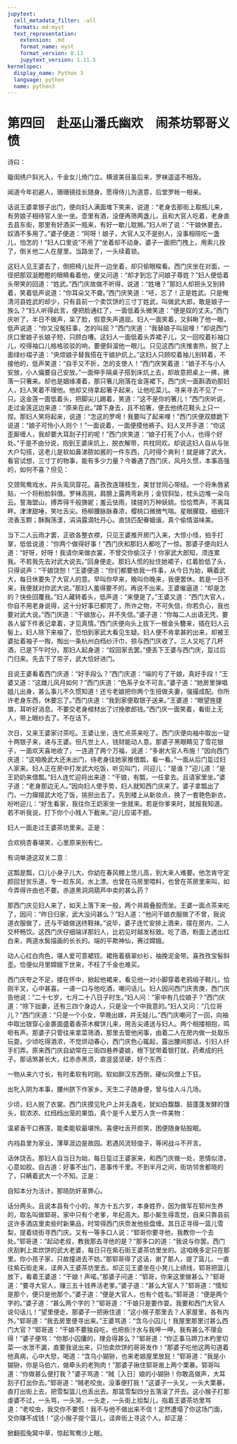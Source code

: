 ```yaml
---
jupytext:
  cell_metadata_filter: -all
  formats: md:myst
  text_representation:
    extension: .md
    format_name: myst
    format_version: 0.13
    jupytext_version: 1.11.5
kernelspec:
  display_name: Python 3
  language: python
  name: python3
---
```

#  第四回　赴巫山潘氏幽欢　闹茶坊郓哥义愤

诗曰：

璇闺绣户斜光入，千金女儿倚门立。横波美目虽后来，罗袜遥遥不相及。

闻道今年初避人，珊珊镜挂长随身。愿得侍儿为道意，后堂罗帐一相亲。

话说王婆拿银子出门，便向妇人满面堆下笑来，说道：“老身去那街上取瓶儿来，有劳娘子相待官人坐一坐。壶里有酒，没便再筛两盏儿，且和大官人吃着，老身直去县东街，那里有好酒买一瓶来，有好一歇儿耽搁。”妇人听了说：“干娘休要去，奴酒不多用了。”婆子便道：“阿呀！娘子，大官人又不是别人，没事相陪吃一盏儿，怕怎的！”妇人口里说“不用了”坐着却不动身。婆子一面把门拽上，用索儿拴了，倒关他二人在屋里。当路坐了，一头续着锁。

这妇人见王婆去了，倒把椅儿扯开一边坐着，却只偷眼睃看。西门庆坐在对面，一径把那双涎瞪瞪的眼睛看着他，便又问道：“却才到忘了问娘子尊姓？”妇人便低着头带笑的回道：“姓武。”西门庆故做不听得，说道：“姓堵？”那妇人却把头又别转着，笑着低声说道：“你耳朵又不聋。”西门庆笑道：“呸，忘了！正是姓武。只是俺清河县姓武的却少，只有县前一个卖饮饼的三寸丁姓武，叫做武大郎，敢是娘子一族么？”妇人听得此言，便把脸通红了，一面低着头微笑道：“便是奴的丈夫。”西门庆听了，半日不做声，呆了脸，假意失声道屈。妇人一面笑着，又斜瞅了他一眼，低声说道：“你又没冤枉事，怎的叫屈？”西门庆道：“我替娘子叫屈哩！”却说西门庆口里娘子长娘子短，只顾白嘈。这妇人一面低着头弄裙子儿，又一回咬着衫袖口儿，咬得袖口儿格格驳驳的响，要便斜溜他一眼儿。只见这西门庆推害热，脱了上面绿纱褶子道：“央烦娘子替我搭在干娘护炕上。”这妇人只顾咬着袖儿别转着，不接他的，低声笑道：“自手又不折，怎的支使人！”西门庆笑着道：“娘子不与小人安放，小人偏要自己安放。”一面伸手隔桌子搭到床炕上去，却故意把桌上一拂，拂落一只箸来。却也是姻缘凑着，那只箸儿刚落在金莲裙下。西门庆一面斟酒劝那妇人，妇人笑着不理他。他却又待拿起箸子起来，让他吃菜儿。寻来寻去不见了一只。这金莲一面低着头，把脚尖儿踢着，笑道：“这不是你的箸儿！”西门庆听说，走过金莲这边来道：“原来在此。”蹲下身去，且不拾箸，便去他绣花鞋头上只一捏。那妇人笑将起来，说道：“怎这的罗唣！我要叫了起来哩！”西门庆便双膝跪下说道：“娘子可怜小人则个！”一面说着，一面便摸他裤子。妇人叉开手道：“你这歪厮缠人，我却要大耳刮子打的呢！”西门庆笑道：“娘子打死了小人，也得个好处。”于是不由分说，抱到王婆床炕上，脱衣解带，共枕同欢。却说这妇人自从与张大户勾搭，这老儿是软如鼻涕脓如酱的一件东西，几时得个爽利！就是嫁了武大，看官试想，三寸丁的物事，能有多少力量？今番遇了西门庆，风月久惯，本事高强的，如何不喜？但见：

交颈鸳鸯戏水，并头鸾凤穿花。喜孜孜连理枝生，美甘甘同心带结。一个将朱唇紧贴，一个将粉脸斜偎。罗袜高挑，肩膀上露两弯新月；金钗斜坠，枕头边堆一朵乌云。誓海盟山，搏弄得千般旖妮；羞云怯雨，揉搓的万种妖娆。恰恰莺声，不离耳畔。津津甜唾，笑吐舌尖。杨柳腰脉脉春浓，樱桃口微微气喘。星眼朦胧，细细汗流香玉颗；酥胸荡漾，涓涓露滴牡丹心。直饶匹配眷姻谐，真个偷情滋味美。

当下二人云雨才罢，正欲各整衣襟，只见王婆推开房门入来，大惊小怪，拍手打掌，低低说道：“你两个做得好事！”西门庆和那妇人都吃了一惊。那婆子便向妇人道：“好呀，好呀！我请你来做衣裳，不曾交你偷汉子！你家武大郎知，须连累我。不若我先去对武大说去。”回身便走。那妇人慌的扯住她裙子，红着脸低了头，只得说声：“干娘饶恕！”王婆便道：“你们都要依我一件事，从今日为始，瞒着武大，每日休要失了大官人的意。早叫你早来，晚叫你晚来，我便罢休。若是一日不来，我便就对你武大说。”那妇人羞得要不的，再说不出来。王婆催逼道：“却是怎的？快些回覆我。”妇人藏转着头，低声道：“来便是了。”王婆又道：“西门大官人，你自不用老身说得，这十分好事已都完了，所许之物，不可失信，你若负心，我也要对武大说。”西门庆道：“干娘放心，并不失信。”婆子道：“你每二人出语无凭，要各人留下件表记拿着，才见真情。”西门庆便向头上拔下一根金头簪来，插在妇人云髻上。妇人除下来袖了，恐怕到家武大看见生疑。妇人便不肯拿甚的出来，却被王婆扯着袖子一掏，掏出一条杭州白绉纱汗巾，掠与西门庆收了。三人又吃了几杯酒，已是下午时分。那妇人起身道：“奴回家去罢。”便丢下王婆与西门庆，踅过后门归来。先去下了帘子，武大恰好进门。

且说王婆看着西门庆道：“好手段么？”西门庆道：“端的亏了干娘，真好手段！”王婆又道：“这雌儿风月如何？”西门庆道：“色系子女不可言。”婆子道：“她房里弹唱姐儿出身，甚么事儿不久惯知道！还亏老娘把你两个生扭做夫妻，强撮成配。你所许老身东西，休要忘了。”西门庆道：“我到家便取银子送来。”王婆道：“眼望旌捷旗，耳听好消息。不要交老身棺材出了讨挽歌郎钱。”西门庆一面笑着，看街上无人，带上眼纱去了。不在话下。

次日，又来王婆家讨茶吃。王婆让坐，连忙点茶来吃了。西门庆便向袖中取出一锭十两银子来，递与王婆。但凡世上人，钱财能动人意。那婆子黑眼睛见了雪花银子，一面欢天喜地收了，一连道了两个万福，说道：“多谢大官人布施！”因向西门庆道：“这咱晚武大还未出门，待老身往她家推借瓢，看一看。”一面从后门踅过妇人家来。妇人正在房中打发武大吃饭，听见叫门，问迎儿：“是谁？”迎儿道：“是王奶奶来借瓢。”妇人连忙迎将出来道：“干娘，有瓢，一任拿去。且请家里坐。”婆子道：“老身那边无人。”因向妇人使手势，妇人就知西门庆来了。婆子拿瓢出了门，一力撺掇武大吃了饭，挑担出去了。先到楼上从新妆点，换了一套艳色新衣，吩咐迎儿：“好生看家，我往你王奶家坐一坐就来。若是你爹来时，就报我知道。若不听我说，打下你个小贱人下截来。”迎儿应诺不题。

妇人一面走过王婆茶坊里来。正是：

合欢桃杏春堪笑，心里原来别有仁。

有词单道这双关二意：

这瓢是瓢，口儿小身子儿大。你幼在春风棚上恁儿高，到大来人难要。他怎肯守定颜回甘贫乐道，专一趁东风，水上漂。也曾在马房里喂料，也曾在茶房里来叫，如今弄得许由也不要。赤道黑洞洞葫芦中卖的甚么药？

那西门庆见妇人来了，如天上落下来一般，两个并肩叠股而坐。王婆一面点茶来吃了，因问：“昨日归家，武大没问甚么？”妇人道：“他问干娘衣服做了不曾，我说道衣服做了，还与干娘做送终鞋袜。”说毕，婆子连忙安排上酒来，摆在房内，二人交杯畅饮。这西门庆仔细端详那妇人，比初见时越发标致。吃了酒，粉面上透出红白来，两道水鬓描画的长长的。端的平欺神仙，赛过嫦娥。

动人心红白肉色，堪人爱可意裙钗。裙拖着翡翠纱衫，袖挽泥金带。喜孜孜宝髻斜歪。恰便似月里嫦娥下世来，不枉了千金也难买。

西门庆夸之不足，搂在怀中，掀起他裙来，看见他一对小脚穿着老鸦缎子鞋儿，恰刚半叉，心中甚喜。一递一口与他吃酒，嘲问话儿。妇人因问西门庆贵庚，西门庆告他说：“二十七岁，七月二十八日子时生。”妇人问：“家中有几位娘子？”西门庆道：“除下拙妻，还有三四个身边人，只是没一个中我意的。”妇人又问：“几位哥儿？”西门庆道：“只是一个小女，早晚出嫁，并无娃儿。”西门庆嘲问了一回，向袖中取出银穿心金裹面盛着香茶木樨饼儿来，用舌尖递送与妇人。两个相搂相抱，鸣咂有声。那婆子只管往来拿菜筛酒，那里去管他闲事，由着二人在房内做一处取乐玩耍。少顷吃得酒浓，不觉烘动春心，西门庆色心辄起，露出腰间那话，引妇人纤手扪弄。原来西门庆自幼常在三街四巷养婆娘，根下犹带着银打就，药煮成的托子。那话煞甚长大，红赤赤黑须，直竖竖坚硬，好个东西：

一物从来六寸长，有时柔软有时刚。软如醉汉东西倒，硬似风僧上下狂。

出牝入阴为本事，腰州脐下作家乡。天生二子随身便，曾与佳人斗几场。

少顷，妇人脱了衣裳。西门庆摸见牝户上并无毳毛，犹如白馥馥、鼓蓬蓬发酵的馒头，软浓浓、红绉绉出笼的果馅，真个是千人爱万人贪一件美物：

温紧香干口赛莲，能柔能软最堪怜。喜便吐舌开颜笑，困便随身贴股眠。

内裆县里为家业，薄草涯边是故园。若遇风流轻俊子，等闲战斗不开言。

话休饶舌。那妇人自当日为始，每日踅过王婆家来，和西门庆做一处，恩情似漆，心意如胶。自古道：好事不出门，恶事传千里。不到半月之间，街坊邻舍都晓的了，只瞒着武大一个不知。正是：

自知本分为活计，那晓防奸革弊心。

话分两头。且说本县有个小的，年方十五六岁，本身姓乔，因为做军在郓州生养的，取名叫做郓哥。家中只有个老爹，年纪高大。那小厮生得乖觉，自来只靠县前这许多酒店里卖些时新果品，时常得西门庆赍发他些盘缠。其日正寻得一篮儿雪梨，提着绕街寻西门庆。又有一等多口人说：“郓哥你要寻他，我教你一个去处。”郓哥道：“起动老叔，教我那去寻他的是？”那多口的道：“我说与你罢。西门庆刮剌上卖炊饼的武大老婆，每日只在紫石街王婆茶坊里坐的。这咱晚多定只在那里。你小孩子家，只故撞进去不妨。”那郓哥得了这话，谢了那人，提了篮儿，一直往紫石街走来，迳奔入王婆茶坊里去。却正见王婆坐在小凳儿上绩线，郓哥把篮儿放下，看着王婆道：“干娘！声喏。”那婆子问道：“郓哥，你来这里做甚么？”郓哥道：“要寻大官人，赚三五十钱养活老爹。”婆子道：“甚么大官人？”郓哥道：“情知是那个，便只是他那个。”婆子道：“便是大官人，也有个姓名。”郓哥道：“便是两个字的。”婆子道：“甚么两个字的？”郓哥道：“干娘只是要作耍。我要和西门大官人说句话儿！”望里便走。那婆子一把揪住道：“这小猴子那里去？人家屋里，各有内外。”郓哥道：“我去房里便寻出来。”王婆骂道：“含乌小囚儿！我屋里那里讨甚么西门大官？”郓哥道：“干娘不要独自吃，也把些汁水与我呷一呷。我有甚么不理会得！”婆子便骂：“你那小囚攮的，理会得甚么？”郓哥道：“你正事马蹄刀木杓里切菜──水泄不漏，直要我说出来，只怕卖炊饼的哥哥发作！”那婆子吃他这两句道着他真病，心中大怒，喝道：“含乌小猢狲，也来老娘屋里放屁！”郓哥道：“我是小猢狲，你是马伯六，做牵头的老狗肉！”那婆子揪住郓哥凿上两个栗暴。郓哥叫道：“你做甚么便打我？”婆子骂道：“贼［入日］娘的小猢狲！你敢高做声，大耳刮子打出你去。”郓哥道：“贼老咬虫，没事便打我！”这婆子一头叉，一头大栗暴，直打出街上去，把雪梨篮儿也丢出去。那篮雪梨四分五落滚了开去。这小猴子打那虔婆不过，一头骂，一头哭，一头走，一头街上拾梨儿，指着王婆茶坊里骂道：“老咬虫，我交你不要慌！我不与他不做出来不信！定然遭塌了你这场门面，交你赚不成钱！”这小猴子提个篮儿，迳奔街上寻这个人。却正是：

掀翻孤兔窝中草，惊起鸳鸯沙上眠。



